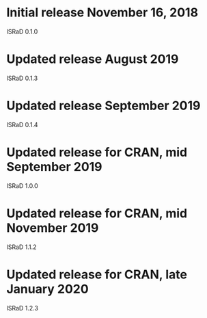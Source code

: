 # Initial release November 16, 2018
ISRaD 0.1.0

# Updated release August 2019
ISRaD 0.1.3

# Updated release September 2019
ISRaD 0.1.4

# Updated release for CRAN, mid September 2019
ISRaD 1.0.0

# Updated release for CRAN, mid November 2019
ISRaD 1.1.2

# Updated release for CRAN, late January 2020
ISRaD 1.2.3
